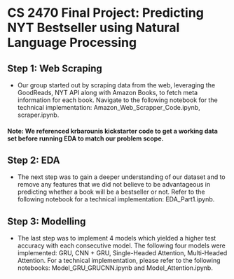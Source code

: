# CS 2470 Final Project: Predicting NYT Bestseller using Natural Language Processing

## Step 1: Web Scraping

- Our group started out by scraping data from the web, leveraging the GoodReads, NYT API along with Amazon Books, to fetch meta information for each book. Navigate to the following notebook for the technical implementation: Amazon_Web_Scrapper_Code.ipynb, scraper.ipynb. 

#### Note: We referenced krbarounis kickstarter code to get a working data set before running EDA to match our problem scope.

## Step 2: EDA

- The next step was to gain a deeper understanding of our dataset and to remove any features that we did not believe to be advantageous in predicting whether a book will be a bestseller or not. Refer to the following notebook for a technical implementation: EDA_Part1.ipynb.  

## Step 3: Modelling

- The last step was to implement 4 models which yielded a higher test accuracy with each consecutive model. The following four models were implemented: GRU, CNN + GRU, Single-Headed Attention, Multi-Headed Attention. For a technical implementation, please refer to the following notebooks: Model_GRU_GRUCNN.ipynb and Model_Attention.ipynb.
